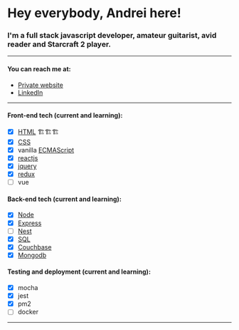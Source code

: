 # Hey everybody, Andrei here!

### I'm a __full stack javascript developer__, amateur guitarist, avid reader and Starcraft 2 player.
___
#### You can reach me at:
* [Private website](https://andreii.dev)
* [LinkedIn](https://www.linkedin.com/in/andrei-ionita-62101880/)
___

#### Front-end tech (current and learning):
* [x] [HTML](https://developer.mozilla.org/en-US/docs/Web/HTML) &#x1F3D7;&#x1F3D7;&#x1F3D7;
* [x] [CSS](https://developer.mozilla.org/en-US/docs/Web/CSS)
* [x] vanilla [ECMAScript](https://developer.mozilla.org/en-US/docs/Web/JavaScript/Language_Resources)
* [x] [reactjs](https://reactjs.org/)
* [x] [jquery](https://jquery.com/)
* [x] [redux](https://redux.js.org/)
* [ ] vue

#### Back-end tech (current and learning):
* [x] [Node](https://nodejs.org/en/)
* [x] [Express](https://expressjs.com/)
* [ ] [Nest](https://nestjs.com/)
* [x] [SQL](https://www.mysql.com/)
* [x] [Couchbase](https://www.couchbase.com/)
* [x] [Mongodb](https://www.mongodb.com/)

#### Testing and deployment (current and learning):
* [x] mocha
* [x] jest
* [x] pm2
* [ ] docker
___


<!--
**andrei1902/andrei1902** is a ✨ _special_ ✨ repository because its `README.md` (this file) appears on your GitHub profile.

Here are some ideas to get you started:

- 🔭 I’m currently working on ...
- 🌱 I’m currently learning ...
- 👯 I’m looking to collaborate on ...
- 🤔 I’m looking for help with ...
- 💬 Ask me about ...
- 📫 How to reach me: ...
- 😄 Pronouns: ...
- ⚡ Fun fact: ...
-->
